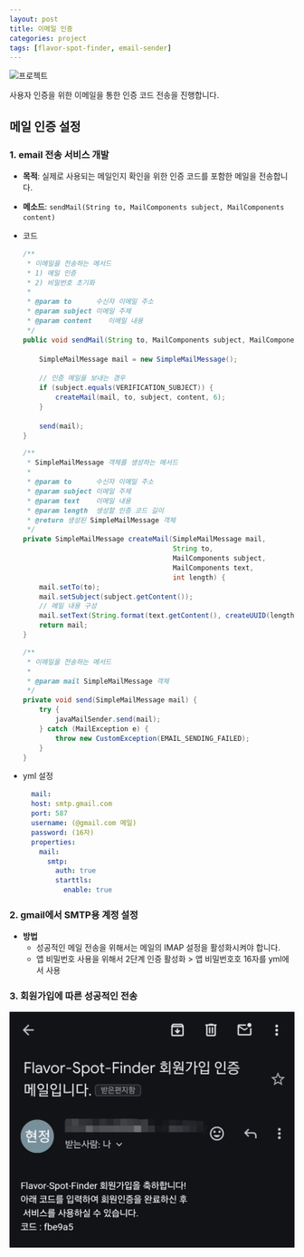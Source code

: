 ```yaml
---
layout: post
title: 이메일 인증
categories: project
tags: [flavor-spot-finder, email-sender]
---
```

![프로젝트](https://d34u8crftukxnk.cloudfront.net/slackpress/prod/sites/6/Project-management-steps2.ko-KR.png)

사용자 인증을 위한 이메일을 통한 인증 코드 전송을 진행합니다.

## 메일 인증 설정

### 1. email 전송 서비스 개발

- **목적**: 실제로 사용되는 메일인지 확인을 위한 인증 코드를 포함한 메일을 전송합니다.


- **메소드**: `sendMail(String to, MailComponents subject, MailComponents content)`


- 코드

  ```java
  /**
   * 이메일을 전송하는 메서드
   * 1) 메일 인증
   * 2) 비밀번호 초기화
   *
   * @param to      수신자 이메일 주소
   * @param subject 이메일 주제
   * @param content    이메일 내용
   */
  public void sendMail(String to, MailComponents subject, MailComponents content) {

      SimpleMailMessage mail = new SimpleMailMessage();

      // 인증 메일을 보내는 경우
      if (subject.equals(VERIFICATION_SUBJECT)) {
          createMail(mail, to, subject, content, 6);
      }

      send(mail);
  }
  ```

  ```java
  /**
   * SimpleMailMessage 객체를 생성하는 메서드
   *
   * @param to      수신자 이메일 주소
   * @param subject 이메일 주제
   * @param text    이메일 내용
   * @param length  생성할 인증 코드 길이
   * @return 생성된 SimpleMailMessage 객체
   */
  private SimpleMailMessage createMail(SimpleMailMessage mail,
                                       String to,
                                       MailComponents subject,
                                       MailComponents text,
                                       int length) {
      mail.setTo(to);
      mail.setSubject(subject.getContent());
      // 메일 내용 구성
      mail.setText(String.format(text.getContent(), createUUID(length)));
      return mail;
  }
  ```

  ```java
  /**
   * 이메일을 전송하는 메서드
   *
   * @param mail SimpleMailMessage 객체
   */
  private void send(SimpleMailMessage mail) {
      try {
          javaMailSender.send(mail);
      } catch (MailException e) {
          throw new CustomException(EMAIL_SENDING_FAILED);
      }
  }
  ```

- yml 설정

  ```yml
    mail:
    host: smtp.gmail.com
    port: 587
    username: (@gmail.com 메일)
    password: (16자)
    properties:
      mail:
        smtp:
          auth: true
          starttls:
            enable: true
  ```

### 2. gmail에서 SMTP용 계정 설정


- **방법**
  - 성공적인 메일 전송을 위해서는 메일의 IMAP 설정을 활성화시켜야 합니다.
  - 앱 비밀번호 사용을 위해서 2단계 인증 활성화 > 앱 비밀번호호 16자를 yml에서 사용


### 3. 회원가입에 따른 성공적인 전송


![img.png](img/email-check.png)
